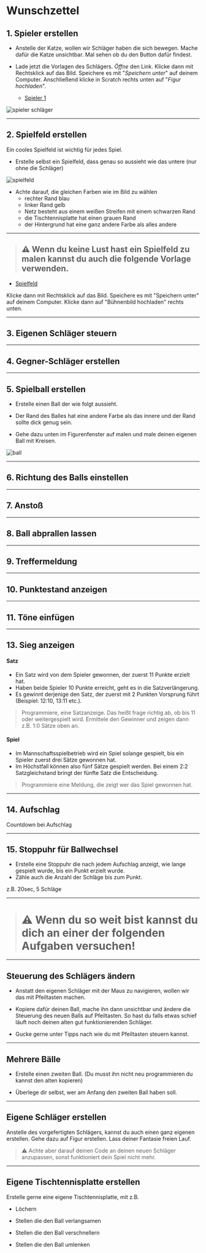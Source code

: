 # Wunschzettel

## 1. Spieler erstellen

- Anstelle der Katze, wollen wir Schläger haben die sich bewegen. 
  Mache dafür die Katze unsichtbar. Mal sehen ob du den Button dafür findest.

- Lade jetzt die Vorlagen des Schlägers. *Öffne* den Link. Klicke dann mit Rechtsklick auf das Bild. Speichere es mit "*Speichern unter*" auf deinem Computer. Anschließend klicke in Scratch rechts unten auf "*Figur hochladen*".

  - [Spieler 1](img/vorlagen/spieler.jpg)

![spieler schläger](img/vorlagen/spieler.jpg)

<hr> 

## 2. Spielfeld erstellen

Ein cooles Spielfeld ist wichtig für jedes Spiel. 

- Erstelle selbst ein Spielfeld, dass genau so aussieht wie das untere (nur ohne die Schläger)

![spielfeld](img/spielfeld.png)

- Achte darauf, die gleichen Farben wie im Bild zu wählen 
  - rechter Rand blau
  -  linker Rand gelb
  - Netz besteht aus einem weißen Streifen mit einem schwarzen Rand
  - die Tischtennisplatte hat einen grauen Rand
  - der Hintergrund hat eine ganz andere Farbe als alles andere 

<hr> 

> ## ⚠️ Wenn du keine Lust hast ein Spielfeld zu malen  kannst du auch die folgende Vorlage verwenden.

- [Spielfeld](img/vorlagen/spielfeld.jpg)

Klicke dann mit Rechtsklick auf das Bild. Speichere es mit "Speichern unter" auf deinem Computer. Klicke dann auf "Bühnenbild hochladen" rechts unten. 


<hr> 


## 3. Eigenen Schläger steuern



<hr> 


## 4. Gegner-Schläger erstellen

<hr> 


## 5. Spielball erstellen

- Erstelle einen Ball der wie folgt aussieht. 

- Der Rand des Balles hat eine andere Farbe als das innere und der Rand sollte dick genug sein. 

- Gehe dazu unten im Figurenfenster auf malen und male deinen eigenen Ball mit Kreisen.

![ball](img/vorlagen/ball.jpg)

<hr> 

## 6. Richtung des Balls einstellen

<hr> 


## 7. Anstoß

<hr> 


## 8. Ball abprallen lassen

<hr> 


## 9. Treffermeldung

<hr> 


## 10. Punktestand anzeigen

<hr> 


## 11. Töne einfügen

<hr> 


## 13. Sieg anzeigen

#### Satz 

- Ein Satz wird von dem Spieler gewonnen, der zuerst 11 Punkte erzielt hat.
- Haben beide Spieler 10 Punkte erreicht, geht es in die Satzverlängerung.
- Es gewinnt derjenige den Satz, der zuerst mit 2 Punkten Vorsprung führt (Beispiel: 12:10, 13:11 etc.).

> Programmiere, eine Satzanzeige. Das heißt frage richtig ab, ob bis 11 oder weitergespielt wird. Ermittele den Gewinner und zeigen dann z.B. 1:0 Sätze oben an. 

#### Spiel

- Im Mannschaftsspielbetrieb wird ein Spiel solange gespielt, bis ein Spieler zuerst drei Sätze gewonnen hat.
- Im Höchstfall können also fünf Sätze gespielt werden. Bei einem 2:2 Satzgleichstand bringt der fünfte Satz die Entscheidung.

> Programmiere eine Meldung, die zeigt wer das Spiel gewonnen hat. 

<hr> 


## 14. Aufschlag

Countdown bei Aufschlag

<hr> 


## 15. Stoppuhr für Ballwechsel 

- Erstelle eine Stoppuhr die nach jedem Aufschlag anzeigt, wie lange gespielt wurde, bis ein Punkt erzielt wurde. 
- Zähle auch die Anzahl der Schläge bis zum Punkt. 

z.B. 20sec, 5 Schläge

<hr> 

> # ⚠️ Wenn du so weit bist kannst du dich an einer der folgenden Aufgaben versuchen!


<hr> 


## Steuerung des Schlägers ändern

- Anstatt den eigenen Schläger mit der Maus zu navigieren, wollen wir das mit Pfeiltasten machen. 

- Kopiere dafür deinen Ball, mache ihn dann unsichtbar und ändere die Steuerung des neuen Balls auf Pfeiltasten. 
  So hast du falls etwas schief läuft noch deinen alten gut funktionierenden Schläger.

- Gucke gerne unter Tipps nach wie du mit Pfeiltasten steuern kannst. 

<hr> 


## Mehrere Bälle

- Erstelle einen zweiten Ball. (Du musst ihn nicht neu programmieren du kannst den alten kopieren)

- Überlege dir selbst, wer am Anfang den zweiten Ball haben soll. 

<hr> 


##  Eigene Schläger erstellen

Anstelle des vorgefertigten Schlägers, kannst du auch einen ganz eigenen erstellen. Gehe dazu auf Figur erstellen. Lass deiner Fantasie freien Lauf. 

> ⚠️ Achte aber darauf deinen Code an deinen neuen Schläger anzupassen, sonst funktioniert dein Spiel nicht mehr.
 
<hr> 


## Eigene Tischtennisplatte erstellen

Erstelle gerne eine eigene Tischtennisplatte, mit z.B.

- Löchern

- Stellen die den Ball verlangsamen

- Stellen die den Ball verschnellern 

- Stellen die den Ball umlenken
